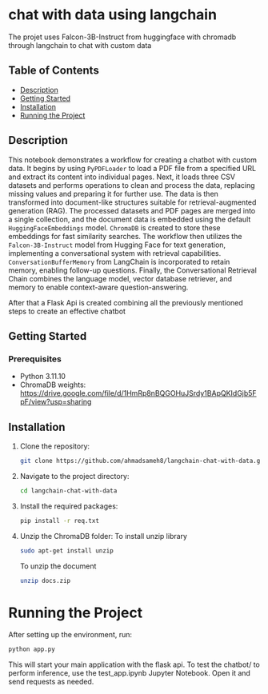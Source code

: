 # chat with data using langchain

The projet uses Falcon-3B-Instruct from huggingface with chromadb through langchain to chat with custom data



## Table of Contents

- [Description](#description)
- [Getting Started](#getting-started)
- [Installation](#installation)
- [Running the Project](#running-the-project)


## Description

This notebook demonstrates a workflow for creating a chatbot with custom data. It begins by using ```PyPDFLoader``` to load a PDF file from a specified URL and extract its content into individual pages. Next, it loads three CSV datasets and performs operations to clean and process the data, replacing missing values and preparing it for further use. The data is then transformed into document-like structures suitable for retrieval-augmented generation (RAG). The processed datasets and PDF pages are merged into a single collection, and the document data is embedded using the default ```HuggingFaceEmbeddings``` model. ```ChromaDB``` is created to store these embeddings for fast similarity searches. The workflow then utilizes the ```Falcon-3B-Instruct``` model from Hugging Face for text generation, implementing a conversational system with retrieval capabilities. ```ConversationBufferMemory``` from LangChain is incorporated to retain memory, enabling follow-up questions. Finally, the Conversational Retrieval Chain combines the language model, vector database retriever, and memory to enable context-aware question-answering.

After that a Flask Api is created combining all the previously mentioned steps to create an effective chatbot


## Getting Started

### Prerequisites

- Python 3.11.10
- ChromaDB weights: https://drive.google.com/file/d/1HmRp8nBQGOHuJSrdy1BApQKIdGjb5FpF/view?usp=sharing


## Installation

1. Clone the repository:
   ```bash
   git clone https://github.com/ahmadsameh8/langchain-chat-with-data.git
   ```
2. Navigate to the project directory:
   ```bash
   cd langchain-chat-with-data
   ```
3. Install the required packages:
   ```bash
   pip install -r req.txt
   ```
4. Unzip the ChromaDB folder:
   To install unzip library
   ```bash
   sudo apt-get install unzip
   ```
   To unzip the document
   ```bash
   unzip docs.zip
   ```

# Running the Project
After setting up the environment, run:
   ```bash
   python app.py
   ```
   This will start your main application with the flask api.
   To test the chatbot/ to perform inference, use the test_app.ipynb Jupyter Notebook. Open it and send requests as needed.


